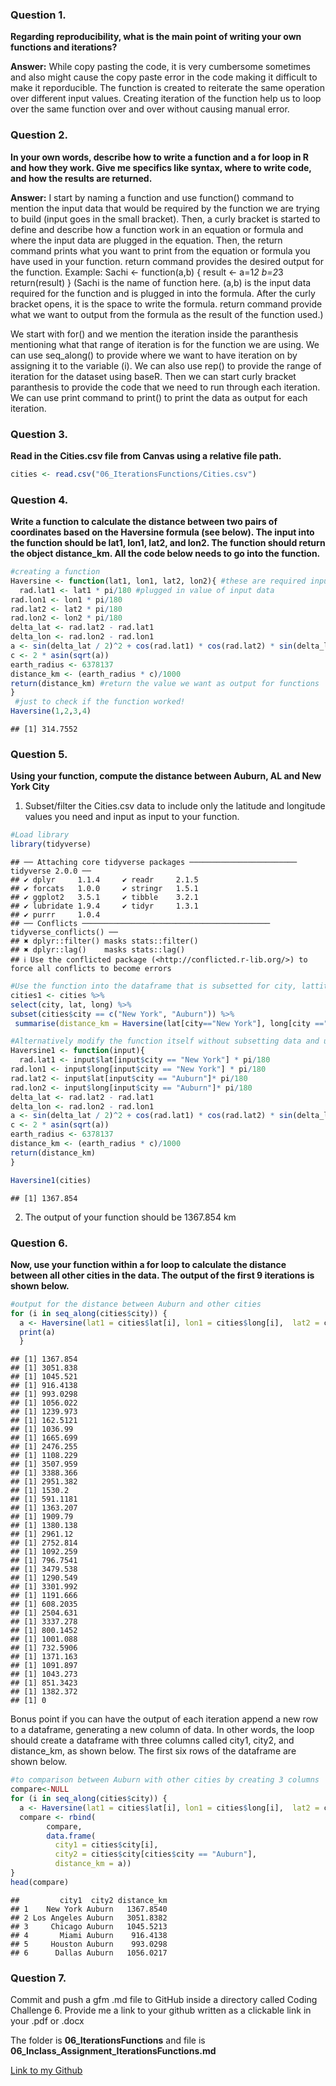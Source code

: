 ### Question 1.

**Regarding reproducibility, what is the main point of writing your own
functions and iterations?**

**Answer:** While copy pasting the code, it is very cumbersome sometimes
and also might cause the copy paste error in the code making it
difficult to make it reporducible. The function is created to reiterate
the same operation over different input values. Creating iteration of
the function help us to loop over the same function over and over
without causing manual error.

### Question 2.

**In your own words, describe how to write a function and a for loop in
R and how they work. Give me specifics like syntax, where to write code,
and how the results are returned.**

**Answer:** I start by naming a function and use function() command to
mention the input data that would be required by the function we are
trying to build (input goes in the small bracket). Then, a curly bracket
is started to define and describe how a function work in an equation or
formula and where the input data are plugged in the equation. Then, the
return command prints what you want to print from the equation or
formula you have used in your function. return command provides the
desired output for the function. Example: Sachi \<- function(a,b) {
result \<- a=1*2 b=2*3 return(result) } (Sachi is the name of function
here. (a,b) is the input data required for the function and is plugged
in into the formula. After the curly bracket opens, it is the space to
write the formula. return command provide what we want to output from
the formula as the result of the function used.)

We start with for() and we mention the iteration inside the paranthesis
mentioning what that range of iteration is for the function we are
using. We can use seq_along() to provide where we want to have iteration
on by assigning it to the variable (i). We can also use rep() to provide
the range of iteration for the dataset using baseR. Then we can start
curly bracket paranthesis to provide the code that we need to run
through each iteration. We can use print command to print() to print the
data as output for each iteration.

### Question 3.

**Read in the Cities.csv file from Canvas using a relative file path.**

``` r
cities <- read.csv("06_IterationsFunctions/Cities.csv")
```

### Question 4.

**Write a function to calculate the distance between two pairs of
coordinates based on the Haversine formula (see below). The input into
the function should be lat1, lon1, lat2, and lon2. The function should
return the object distance_km. All the code below needs to go into the
function.**

``` r
#creating a function
Haversine <- function(lat1, lon1, lat2, lon2){ #these are required input when the function is made and ready to state
  rad.lat1 <- lat1 * pi/180 #plugged in value of input data
rad.lon1 <- lon1 * pi/180
rad.lat2 <- lat2 * pi/180
rad.lon2 <- lon2 * pi/180
delta_lat <- rad.lat2 - rad.lat1
delta_lon <- rad.lon2 - rad.lon1
a <- sin(delta_lat / 2)^2 + cos(rad.lat1) * cos(rad.lat2) * sin(delta_lon / 2)^2
c <- 2 * asin(sqrt(a))
earth_radius <- 6378137
distance_km <- (earth_radius * c)/1000
return(distance_km) #return the value we want as output for functions
}
 #just to check if the function worked!
Haversine(1,2,3,4)
```

    ## [1] 314.7552

### Question 5.

**Using your function, compute the distance between Auburn, AL and New
York City**

1.  Subset/filter the Cities.csv data to include only the latitude and
    longitude values you need and input as input to your function.

``` r
#Load library
library(tidyverse)
```

    ## ── Attaching core tidyverse packages ──────────────────────── tidyverse 2.0.0 ──
    ## ✔ dplyr     1.1.4     ✔ readr     2.1.5
    ## ✔ forcats   1.0.0     ✔ stringr   1.5.1
    ## ✔ ggplot2   3.5.1     ✔ tibble    3.2.1
    ## ✔ lubridate 1.9.4     ✔ tidyr     1.3.1
    ## ✔ purrr     1.0.4     
    ## ── Conflicts ────────────────────────────────────────── tidyverse_conflicts() ──
    ## ✖ dplyr::filter() masks stats::filter()
    ## ✖ dplyr::lag()    masks stats::lag()
    ## ℹ Use the conflicted package (<http://conflicted.r-lib.org/>) to force all conflicts to become errors

``` r
#Use the function into the dataframe that is subsetted for city, lattitude and longitude
cities1 <- cities %>% 
select(city, lat, long) %>% 
subset(cities$city == c("New York", "Auburn")) %>%
 summarise(distance_km = Haversine(lat[city=="New York"], long[city =="New York"], lat[city =="Auburn"], long[city == "Auburn"]))

#Alternatively modify the function itself without subsetting data and use it in the dataframe
Haversine1 <- function(input){
  rad.lat1 <- input$lat[input$city == "New York"] * pi/180
rad.lon1 <- input$long[input$city == "New York"] * pi/180
rad.lat2 <- input$lat[input$city == "Auburn"]* pi/180
rad.lon2 <- input$long[input$city == "Auburn"]* pi/180
delta_lat <- rad.lat2 - rad.lat1
delta_lon <- rad.lon2 - rad.lon1
a <- sin(delta_lat / 2)^2 + cos(rad.lat1) * cos(rad.lat2) * sin(delta_lon / 2)^2
c <- 2 * asin(sqrt(a))
earth_radius <- 6378137
distance_km <- (earth_radius * c)/1000
return(distance_km)
}

Haversine1(cities)
```

    ## [1] 1367.854

2.  The output of your function should be 1367.854 km

### Question 6.

**Now, use your function within a for loop to calculate the distance
between all other cities in the data. The output of the first 9
iterations is shown below.**

``` r
#output for the distance between Auburn and other cities
for (i in seq_along(cities$city)) {
  a <- Haversine(lat1 = cities$lat[i], lon1 = cities$long[i],  lat2 = cities$lat[cities$city == "Auburn"], lon2 = cities$long[cities$city == "Auburn"])
  print(a)
  }
```

    ## [1] 1367.854
    ## [1] 3051.838
    ## [1] 1045.521
    ## [1] 916.4138
    ## [1] 993.0298
    ## [1] 1056.022
    ## [1] 1239.973
    ## [1] 162.5121
    ## [1] 1036.99
    ## [1] 1665.699
    ## [1] 2476.255
    ## [1] 1108.229
    ## [1] 3507.959
    ## [1] 3388.366
    ## [1] 2951.382
    ## [1] 1530.2
    ## [1] 591.1181
    ## [1] 1363.207
    ## [1] 1909.79
    ## [1] 1380.138
    ## [1] 2961.12
    ## [1] 2752.814
    ## [1] 1092.259
    ## [1] 796.7541
    ## [1] 3479.538
    ## [1] 1290.549
    ## [1] 3301.992
    ## [1] 1191.666
    ## [1] 608.2035
    ## [1] 2504.631
    ## [1] 3337.278
    ## [1] 800.1452
    ## [1] 1001.088
    ## [1] 732.5906
    ## [1] 1371.163
    ## [1] 1091.897
    ## [1] 1043.273
    ## [1] 851.3423
    ## [1] 1382.372
    ## [1] 0

Bonus point if you can have the output of each iteration append a new
row to a dataframe, generating a new column of data. In other words, the
loop should create a dataframe with three columns called city1, city2,
and distance_km, as shown below. The first six rows of the dataframe are
shown below.

``` r
#to comparison between Auburn with other cities by creating 3 columns        
compare<-NULL
for (i in seq_along(cities$city)) {
  a <- Haversine(lat1 = cities$lat[i], lon1 = cities$long[i],  lat2 = cities$lat[cities$city == "Auburn"], lon2 = cities$long[cities$city == "Auburn"])
  compare <- rbind(
        compare,
        data.frame(
          city1 = cities$city[i],
          city2 = cities$city[cities$city == "Auburn"],
          distance_km = a))
}
head(compare)
```

    ##         city1  city2 distance_km
    ## 1    New York Auburn   1367.8540
    ## 2 Los Angeles Auburn   3051.8382
    ## 3     Chicago Auburn   1045.5213
    ## 4       Miami Auburn    916.4138
    ## 5     Houston Auburn    993.0298
    ## 6      Dallas Auburn   1056.0217

### Question 7.

Commit and push a gfm .md file to GitHub inside a directory called
Coding Challenge 6. Provide me a link to your github written as a
clickable link in your .pdf or .docx

The folder is **06_IterationsFunctions** and file is
**06_Inclass_Assignment_IterationsFunctions.md**

[Link to my
Github](https://github.com/SachidaPokhrel/Class_Reproducibility/tree/main)

